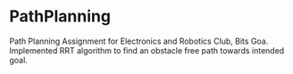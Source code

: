 # PathPlanning
Path Planning Assignment for Electronics and Robotics Club, Bits Goa.
Implemented RRT algorithm to find an obstacle free path towards intended goal.
